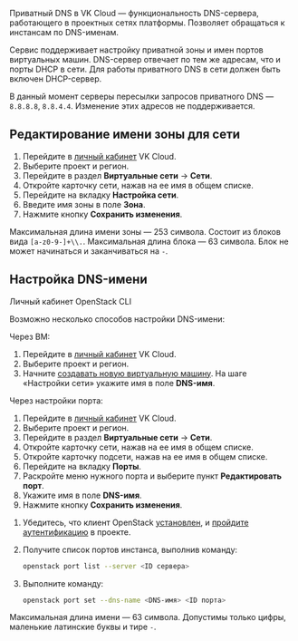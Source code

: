 Приватный DNS в VK Cloud — функциональность DNS-сервера, работающего в проектных сетях платформы. Позволяет обращаться к инстансам по DNS-именам.

Сервис поддерживает настройку приватной зоны и имен портов виртуальных машин. DNS-сервер отвечает по тем же адресам, что и порты DHCP в сети. Для работы приватного DNS в сети должен быть включен DHCP-сервер.

<warn>

В данный момент серверы пересылки запросов приватного DNS — `8.8.8.8`, `8.8.4.4`. Изменение этих адресов не поддерживается.

</warn>

## Редактирование имени зоны для сети

1. Перейдите в [личный кабинет](https://mcs.mail.ru/app/) VK Cloud.
1. Выберите проект и регион.
1. Перейдите в раздел **Виртуальные сети** → **Сети**.
1. Откройте карточку сети, нажав на ее имя в общем списке.
1. Перейдите на вкладку **Настройка сети**.
1. Введите имя зоны в поле **Зона**.
1. Нажмите кнопку **Сохранить изменения**.

<warn>

Максимальная длина имени зоны — 253 символа. Состоит из блоков вида `[a-z0-9-]+\\.`. Максимальная длина блока — 63 символа. Блок не может начинаться и заканчиваться на `-`.

</warn>

## Настройка DNS-имени

<tabs>
<tablist>
<tab>Личный кабинет</tab>
<tab>OpenStack CLI</tab>
</tablist>
<tabpanel>

Возможно несколько способов настройки DNS-имени:

Через ВМ:

1. Перейдите в [личный кабинет](https://mcs.mail.ru/app/) VK Cloud.
1. Выберите проект и регион.
1. Начните [создавать новую виртуальную машину](/ru/base/iaas/instructions/vm/vm-create). На шаге «Настройки сети» укажите имя в поле **DNS-имя**.

Через настройки порта:

1. Перейдите в [личный кабинет](https://mcs.mail.ru/app/) VK Cloud.
1. Выберите проект и регион.
1. Перейдите в раздел **Виртуальные сети** → **Сети**.
1. Откройте карточку сети, нажав на ее имя в общем списке.
1. Откройте карточку подсети, нажав на ее имя в общем списке.
1. Перейдите на вкладку **Порты**.
1. Раскройте меню нужного порта и выберите пункт **Редактировать порт**.
1. Укажите имя в поле **DNS-имя**.
1. Нажмите кнопку **Сохранить изменения**.

</tabpanel>
<tabpanel>

1. Убедитесь, что клиент OpenStack [установлен](/ru/manage/tools-for-using-services/openstack-cli#1--ustanovite-klient-openstack), и [пройдите аутентификацию](/ru/manage/tools-for-using-services/openstack-cli#3--proydite-autentifikaciyu) в проекте.

1. Получите список портов инстанса, выполнив команду:

   ```bash
   openstack port list --server <ID сервера>
   ```

1. Выполните команду:

   ```bash
   openstack port set --dns-name <DNS-имя> <ID порта>
   ```

</tabpanel>
</tabs>

<warn>

Максимальная длина имени — 63 символа. Допустимы только цифры, маленькие латинские буквы и тире `-`.

</warn>
